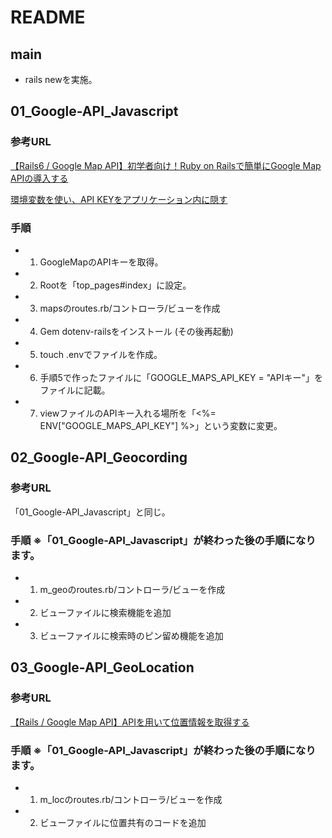 # README
## main
- rails newを実施。

## 01_Google-API_Javascript

### 参考URL
  [【Rails6 / Google Map API】初学者向け！Ruby on Railsで簡単にGoogle Map APIの導入する](https://qiita.com/nagase_toya/items/e49977efb686ed05eadb)

  [環境変数を使い、API KEYをアプリケーション内に隠す](https://qiita.com/JrPageboy/items/bba469a19353540c6231)

### 手順
- 1. GoogleMapのAPIキーを取得。
- 2. Rootを「top_pages#index」に設定。
- 3. mapsのroutes.rb/コントローラ/ビューを作成
- 4. Gem dotenv-railsをインストール (その後再起動)
- 5. touch .envでファイルを作成。
- 6. 手順5で作ったファイルに「GOOGLE_MAPS_API_KEY = "APIキー"」をファイルに記載。
- 7. viewファイルのAPIキー入れる場所を「<%= ENV["GOOGLE_MAPS_API_KEY"] %>」という変数に変更。


## 02_Google-API_Geocording

### 参考URL
「01_Google-API_Javascript」と同じ。

### 手順 ※「01_Google-API_Javascript」が終わった後の手順になります。
- 1. m_geoのroutes.rb/コントローラ/ビューを作成
- 2. ビューファイルに検索機能を追加
- 3. ビューファイルに検索時のピン留め機能を追加


## 03_Google-API_GeoLocation

### 参考URL
  [【Rails / Google Map API】APIを用いて位置情報を取得する](https://qiita.com/iwasan06/items/075f3dd21a0d3769e0d8)


### 手順 ※「01_Google-API_Javascript」が終わった後の手順になります。
- 1. m_locのroutes.rb/コントローラ/ビューを作成
- 2. ビューファイルに位置共有のコードを追加
